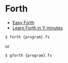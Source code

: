 # Forth

- [Easy Forth](https://skilldrick.github.io/easyforth/)
- [Learn Forth in Y minutes](https://learnxinyminutes.com/docs/forth/)

```
$ forth {program}.fs
```

or

```
$ gforth {program}.fs
```
